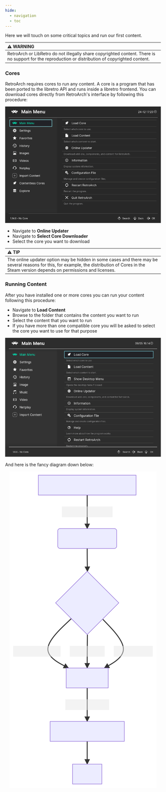 ```yaml
---
hide:
  - navigation
  - toc
---
```


Here we will touch on some critical topics and run our first content.

| :warning: WARNING          |
|:---------------------------|
| RetroArch or LibRetro do not illegally share copyrighted content. There is no support for the reproduction or distribution of copyrighted content.    |  

### Cores

RetroArch requires cores to run any content. A core is a program that has been ported to the libretro API and runs inside a libretro frontend. You can download cores directly from RetroArch's interface by following this procedure:

![Core updater](../image/retroarch/ozone/core_downloader.gif)

- Navigate to **Online Updater**
- Navigate to **Select Core Downloader**
- Select the core you want to download

| :warning: TIP          |
|:---------------------------|
| The online updater option may be hidden in some cases and there may be several reasons for this, for example, the distribution of Cores in the Steam version depends on permissions and licenses.   | 

### Running Content

After you have installed one or more cores you can run your content following this procedure:

- Navigate to **Load Content**
- Browse to the folder that contains the content you want to run
- Select the content that you want to run
- If you have more than one compatible core you will be asked to select the core you want to use for that purpose

![Run content](../image/retroarch/ozone/run_content.gif)

And here is the fancy diagram down below:

<center>

![Diagram](../image/start/run-content.svg)
</center>